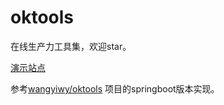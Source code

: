 # oktools
在线生产力工具集，欢迎star。

[演示站点](https://tool.rookiefly.com)

参考[wangyiwy/oktools](https://github.com/wangyiwy/oktools) 项目的springboot版本实现。

